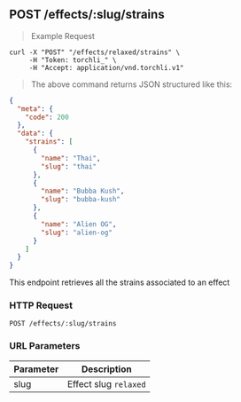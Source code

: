 ## POST /effects/:slug/strains

> Example Request

```shell
curl -X "POST" "/effects/relaxed/strains" \
     -H "Token: torchli_" \
     -H "Accept: application/vnd.torchli.v1"
```

> The above command returns JSON structured like this:

```json
{
  "meta": {
    "code": 200
  },
  "data": {
    "strains": [
      {
        "name": "Thai",
        "slug": "thai"
      },
      {
        "name": "Bubba Kush",
        "slug": "bubba-kush"
      },
      {
        "name": "Alien OG",
        "slug": "alien-og"
      }
    ]
  }
}
```

This endpoint retrieves all the strains associated to an effect

### HTTP Request

`POST /effects/:slug/strains`

### URL Parameters

Parameter | Description
--------- | -----------
slug | Effect slug `relaxed`

